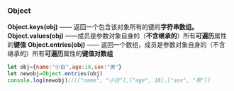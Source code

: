 ### Object

**Object.keys(obj)** —— 返回一个包含该对象所有的键的**字符串数组。**
**Object.values(obj)** ——成员是参数对象自身的（**不含继承的**）所有**可遍历**属性的**键值**
**Object.entries(obj)** —— 返回一个数组，成员是参数对象自身的（不含继承的）所有**可遍历**属性的**键值对数组**

```js
let obj={name:"小白",age:18,sex:"男"}
let newobj=Object.entries(obj)
console.log(newobj)//[["name", "小白"],["age", 18],["sex", "男"]]
```

